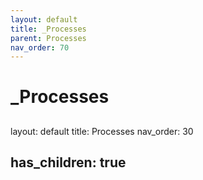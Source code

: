 ```yaml
---
layout: default
title: _Processes
parent: Processes
nav_order: 70
---
```

# _Processes
##
layout: default
title: Processes
nav_order: 30

## has_children: true
